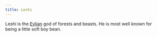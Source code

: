 ```yaml
---
title: Leshi
---
```


Leshi is the [Eylian](../eylian) god of forests and beasts. He is most well known for being a little soft boy bean. 